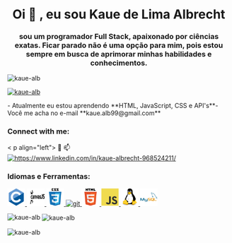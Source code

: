 <h1 align="center">Oi 👋 , eu sou Kaue de Lima Albrecht</h1>
<h3 align="center">sou um programador Full Stack, apaixonado por ciências exatas. Ficar parado não é uma opção para mim, pois estou sempre em busca de aprimorar minhas habilidades e conhecimentos.</h3><p align="left"> <img src="https://komarev.com/ghpvc/?username=kaue-alb&label=Profile%20views&color=0e75b6&style=flat" alt="kaue-alb" /> </p>



<p align="left"> <a href="https://github.com/ryo-ma/github-profile-trophy"><img src=" https://github-profile-trophy.vercel.app/?username=kaue-alb" alt="kaue-alb" /></a> </p>- Atualmente eu estou aprendendo **HTML, JavaScript, CSS e API's**- Você me acha no e-mail **kaue.alb99@gmail.com**



<h3 align="left">Connect with me:</h3>

<
p align="left">
🌱 📫 <a href="https://linkedin.com/in/https://www.linkedin.com/in/kaue-albrecht-968524211/" target="blank"><img align="center" src="https://raw.githubusercontent.com/rahuldkjain/github-profile-readme-generator/master/src/images/icons/Social/linked-in-alt.svg" alt="https://www.linkedin.com/in/kaue-albrecht-968524211/" height="30" width="40" /></a></p><h3 align="left">


Idiomas e Ferramentas:</h3 >
<p align="esquerda"> <a href="https://www.cprogramming.com/" target="_blank" rel="noreferrer"> <img src="https://raw.githubusercontent.com/devicons/devicon/master/icons/c/c-original.svg" alt="c" width="40" height="40"/> </a> <a href="https://canvasjs.com" target="_blank" rel="noreferrer"> <img src="https://raw.githubusercontent.com/Hardik0307/Hardik0307/master/assets/canvasjs-charts.svg" alt="canvasjs" width="40" height="40"/> </a> <a href="https://www.w3schools.com/css/" target="_blank" rel="noreferrer"> <img src="https://raw.githubusercontent.com/devicons/devicon/master/icons/css3/css3-original-wordmark.svg" alt="css3" width="40" height="40"/> </a> <a href="https://git-scm.com/" target="_blank" rel="noreferrer"> <img src="https://www.vectorlogo.zone/logos/git-scm/git-scm-icon.svg" alt="git" width="40" height="40"/> </a> <a href="https://www.w3.org/html/" target="_blank" rel="noreferrer"> <img src="https://raw.githubusercontent.com/devicons/devicon/master/icons/html5/html5-original-wordmark.svg" alt="html5" width="40" height="40"/> </a> <a href="https://developer.mozilla.org/en-US/docs/Web/JavaScript" target="_blank" rel="noreferrer"> <img src="https://raw.githubusercontent.com/devicons/devicon/master/icons/javascript/javascript-original.svg" alt="javascript" width="40" height="40"/> </a> <a href="https://www.linux.org/" target="_blank" rel="noreferrer"> <img src="https://raw.githubusercontent.com/devicons/devicon/master/icons/linux/linux-original.svg" alt="linux" width="40" height="40"/> </a> <a href="https://www.mysql.com/" target="_blank" rel="noreferrer"> <img src="https://raw.githubusercontent.com/devicons/devicon/master/icons/mysql/mysql-original-wordmark.svg" alt="mysql" width="40" height="40"/> </a> </p>

<p><img align="left" src="https://github-readme-stats.vercel.app/api/top-langs?username=kaue-alb&show_icons=true&locale=en&layout=compact" alt="kaue-alb" /></p><p>&nbsp;<img align="center" src="https://github-readme-stats.vercel.app/api?username=kaue-alb&show_icons=true&locale=en" alt="kaue-alb" /></p>



<p><img align="center" src="https://github-readme-streak-stats.herokuapp.com/?user=kaue-alb&" alt="kaue-alb" /></p>

